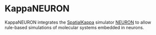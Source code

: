 KappaNEURON
===========

KappaNEURON integrates the [SpatialKappa][SpatialKappa] simulator [NEURON][NEURON] to allow
rule-based simulations of molecular systems embedded in neurons.



[SpatialKappa]: https://github.com/davidcsterratt/SptialKappa "SpatialKappa"

[NEURON]: http://neuron.yale.edu/neuron/ "NEURON"

